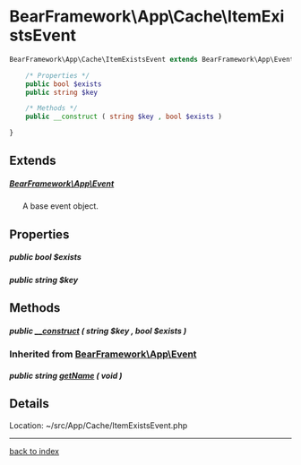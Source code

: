 # BearFramework\App\Cache\ItemExistsEvent

```php
BearFramework\App\Cache\ItemExistsEvent extends BearFramework\App\Event {

	/* Properties */
	public bool $exists
	public string $key

	/* Methods */
	public __construct ( string $key , bool $exists )

}
```

## Extends

##### [BearFramework\App\Event](bearframework.app.event.class.md)

&nbsp;&nbsp;&nbsp;&nbsp;&nbsp;&nbsp;A base event object.

## Properties

##### public bool $exists

##### public string $key

## Methods

##### public [__construct](bearframework.app.cache.itemexistsevent.__construct.method.md) ( string $key , bool $exists )

### Inherited from [BearFramework\App\Event](bearframework.app.event.class.md)

##### public string [getName](bearframework.app.event.getname.method.md) ( void )

## Details

Location: ~/src/App/Cache/ItemExistsEvent.php

---

[back to index](index.md)

